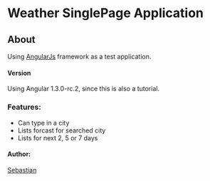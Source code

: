 # Weather SinglePage Application



## About

Using [AngularJs](https://angularjs.org/) framework
as a test application.

#### Version

Using Angular 1.3.0-rc.2, since this is also a tutorial.


### Features:

- Can type in a city
- Lists forcast for searched city
- Lists for next 2, 5 or 7 days


#### Author:
[Sebastian](https://github.com/interstellaridea)
